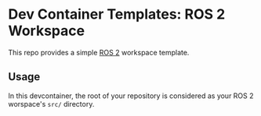 # Dev Container Templates: ROS 2 Workspace

This repo provides a simple [ROS 2](https://ros.org/) workspace template.

## Usage

In this devcontainer, the root of your repository is considered as your ROS 2 worspace's `src/` directory.
